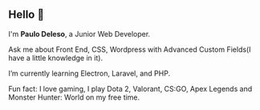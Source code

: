 <h2>Hello 👋</h2>

<p>I'm <strong>Paulo Deleso</strong>, a Junior Web Developer.</p>
<p>Ask me about Front End, CSS, Wordpress with Advanced Custom Fields(I have a little knowledge in it).</p>
<p>I’m currently learning Electron, Laravel, and PHP.</p>
<p>Fun fact: I love gaming, I play Dota 2, Valorant, CS:GO, Apex Legends and Monster Hunter: World on my free time.</p>
